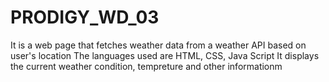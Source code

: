 # PRODIGY_WD_03

It is a web page that fetches weather data from a weather API based on user's location 
The languages used are HTML, CSS, Java Script
It displays the current weather condition, tempreture and other informationm
